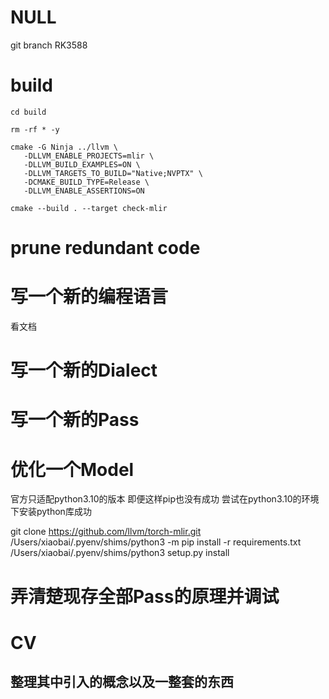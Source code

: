 # NULL

git branch RK3588

# build

``` shell
cd build

rm -rf * -y

cmake -G Ninja ../llvm \
   -DLLVM_ENABLE_PROJECTS=mlir \
   -DLLVM_BUILD_EXAMPLES=ON \
   -DLLVM_TARGETS_TO_BUILD="Native;NVPTX" \
   -DCMAKE_BUILD_TYPE=Release \
   -DLLVM_ENABLE_ASSERTIONS=ON

cmake --build . --target check-mlir
```

# prune redundant code

# 写一个新的编程语言

看文档

# 写一个新的Dialect

# 写一个新的Pass

# 优化一个Model

官方只适配python3.10的版本 即便这样pip也没有成功 尝试在python3.10的环境下安装python库成功

   git clone https://github.com/llvm/torch-mlir.git
   /Users/xiaobai/.pyenv/shims/python3 -m pip install -r requirements.txt
   /Users/xiaobai/.pyenv/shims/python3 setup.py install

# 弄清楚现存全部Pass的原理并调试

# CV

## 整理其中引入的概念以及一整套的东西

